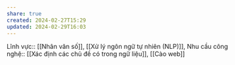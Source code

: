 ```yaml
---
share: true
created: 2024-02-27T15:29
updated: 2024-02-29T16:03
---
```

Lĩnh vực:: [[Nhân văn số]], [[Xử lý ngôn ngữ tự nhiên (NLP)]], 
Nhu cầu công nghệ:: [[Xác định các chủ đề có trong ngữ liệu]], [[Cào web]]